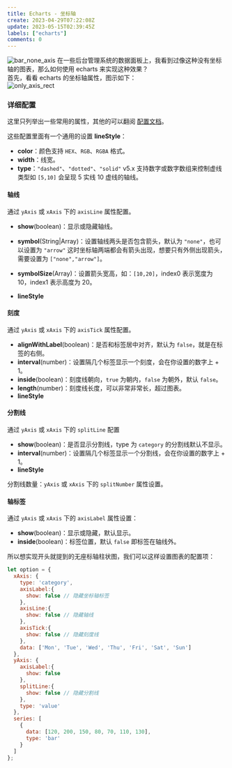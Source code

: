 ```yaml
---
title: Echarts - 坐标轴
create: 2023-04-29T07:22:08Z
update: 2023-05-15T02:39:45Z
labels: ["echarts"]
comments: 0
---
```


![bar_none_axis](https://user-images.githubusercontent.com/108915955/235289375-af18047d-93dc-47b3-9f1a-bb112d98a893.png)
在一些后台管理系统的数据面板上，我看到过像这种没有坐标轴的图表，那么如何使用 echarts 来实现这种效果？   
首先，看看 echarts 的坐标轴属性，图示如下：  
![only_axis_rect](https://user-images.githubusercontent.com/108915955/235289405-5ba74a73-ace3-4cdb-81ec-062b7ef09f29.jpg)
### 详细配置

这里只列举出一些常用的属性，其他的可以翻阅 [配置文档](https://echarts.apache.org/zh/option.html)。

这些配置里面有一个通用的设置 **lineStyle**：

* **color**：颜色支持 `HEX`、`RGB`、`RGBA` 格式。
* **width**：线宽。
* **type**：`"dashed"`、`"dotted"`、`"solid"` v5.x 支持数字或数字数组来控制虚线类型如 `[5,10]` 会呈现 5 实线 10 虚线的轴线。

#### 轴线

通过 `yAxis` 或 `xAxis` 下的 `axisLine` 属性配置。

* **show**(boolean)：显示或隐藏轴线。

* **symbol**(String|Array)：设置轴线两头是否包含箭头，默认为 `"none"`，也可以设置为 `"arrow"` 这时坐标轴两端都会有箭头出现，想要只有外侧出现箭头，需要设置为 `["none","arrow"]`。
* **symbolSize**(Array)：设置箭头宽高，如：`[10,20]`，index0 表示宽度为 10，index1 表示高度为 20。
* **lineStyle**

#### 刻度

通过 `yAxis` 或 `xAxis` 下的 `axisTick` 属性配置。

* **alignWithLabel**(boolean)：是否和标签居中对齐，默认为 `false`，就是在标签的右侧。
* **interval**(number)：设置隔几个标签显示一个刻度，会在你设置的数字上 + 1。
* **inside**(boolean)：刻度线朝向，`true` 为朝内，`false` 为朝外，默认 `false`。
* **length**(number)：刻度线长度，可以非常非常长，超过图表。
* **lineStyle**

#### 分割线

通过 `yAxis` 或 `xAxis` 下的 `splitLine` 配置

* **show**(boolean)：是否显示分割线，type 为 `category` 的分割线默认不显示。
* **interval**(number)：设置隔几个标签显示一个分割线，会在你设置的数字上 + 1。
* **lineStyle**

分割线数量：`yAxis` 或 `xAxis` 下的 `splitNumber` 属性设置。

#### 轴标签

通过 `yAxis` 或 `xAxis` 下的 `axisLabel` 属性设置：

* **show**(boolean)：显示或隐藏，默认显示。
* **inside**(boolean)：标签位置，默认 `false` 即标签在轴线外。

所以想实现开头就提到的无座标轴柱状图，我们可以这样设置图表的配置项：

```js
let option = {
  xAxis: {
    type: 'category',
    axisLabel:{
      show: false // 隐藏坐标轴标签
    },
    axisLine:{
      show: false // 隐藏轴线
    },
    axisTick:{
      show: false // 隐藏刻度线
    },
    data: ['Mon', 'Tue', 'Wed', 'Thu', 'Fri', 'Sat', 'Sun']
  },
  yAxis: {
    axisLabel:{
      show: false
    },
    splitLine:{
      show: false // 隐藏分割线
    },
    type: 'value'
  },
  series: [
    {
      data: [120, 200, 150, 80, 70, 110, 130],
      type: 'bar'
    }
  ]
};
```
